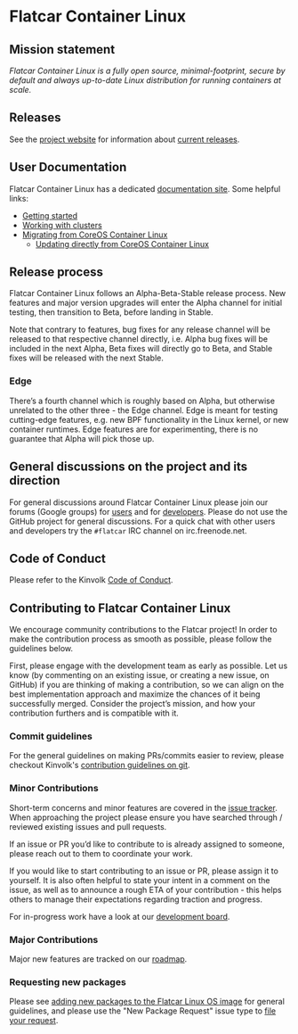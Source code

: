 # Flatcar Container Linux

## Mission statement

_Flatcar Container Linux is a fully open source, minimal-footprint, secure by default and always up-to-date Linux distribution for running containers at scale._

## Releases

See the [project website](https://www.flatcar-linux.org/) for information about [current releases](https://www.flatcar-linux.org/releases/).

## User Documentation

Flatcar Container Linux has a dedicated [documentation site](https://docs.flatcar-linux.org/). Some helpful links:

* [Getting started](https://docs.flatcar-linux.org/#getting-started)
* [Working with clusters](https://docs.flatcar-linux.org/#working-with-clusters)
* [Migrating from CoreOS Container Linux](https://docs.flatcar-linux.org/os/migrate-from-container-linux/)
  * [Updating directly from CoreOS Container Linux](https://docs.flatcar-linux.org/os/update-from-container-linux/)

## Release process

Flatcar Container Linux follows an Alpha-Beta-Stable release process. New features and major version upgrades will enter the Alpha channel for initial testing, then transition to Beta, before landing in Stable.

Note that contrary to features, bug fixes for any release channel will be released to that respective channel directly, i.e. Alpha bug fixes will be included in the next Alpha, Beta fixes will directly go to Beta, and Stable fixes will be released with the next Stable.

### Edge

There’s a fourth channel which is roughly based on Alpha, but otherwise unrelated to the other three - the Edge channel. Edge is meant for testing cutting-edge features, e.g. new BPF functionality in the Linux kernel, or new container runtimes. Edge features are for experimenting, there is no guarantee that Alpha will pick those up.

## General discussions on the project and its direction

For general discussions around Flatcar Container Linux please join our forums (Google groups) for [users](https://groups.google.com/forum/#!forum/flatcar-linux-user) and for [developers](https://groups.google.com/forum/#!forum/flatcar-linux-dev). Please do not use the GitHub project for general discussions. For a quick chat with other users and developers try the `#flatcar` IRC channel on irc.freenode.net.

## Code of Conduct

Please refer to the Kinvolk [Code of Conduct](https://github.com/kinvolk/contribution/blob/master/CODE_OF_CONDUCT.md).

## Contributing to Flatcar Container Linux

We encourage community contributions to the Flatcar project! In order to make the contribution process as smooth as possible, please follow the guidelines below.

First, please engage with the development team as early as possible. Let us know (by commenting on an existing issue, or creating a new issue, on GitHub) if you are thinking of making a contribution, so we can align on the best implementation approach and maximize the chances of it being successfully merged. Consider the project’s mission, and how your contribution furthers and is compatible with it.

### Commit guidelines

For the general guidelines on making PRs/commits easier to review, please checkout Kinvolk's [contribution guidelines on git](https://github.com/kinvolk/contribution/tree/master/topics/git.md).

### Minor Contributions

Short-term concerns and minor features are covered in the [issue tracker](https://github.com/flatcar-linux/Flatcar/issues/). When approaching the project please ensure you have searched through / reviewed existing issues and pull requests.

If an issue or PR you’d like to contribute to is already assigned to someone, please reach out to them to coordinate your work.

If you would like to start contributing to an issue or PR, please assign it to yourself. It is also often helpful to state your intent in a comment on the issue, as well as to announce a rough ETA of your contribution - this helps others to manage their expectations regarding traction and progress.

For in-progress work have a look at our [development board](https://github.com/orgs/flatcar-linux/projects/3).

### Major Contributions

Major new features are tracked on our [roadmap](https://github.com/orgs/flatcar-linux/projects/2).

### Requesting new packages

Please see [adding new packages to the Flatcar Linux OS image](adding-new-packages.md) for general guidelines, and please use the "New Package Request" issue type to [file your request](https://github.com/flatcar-linux/Flatcar/issues/new/choose).
